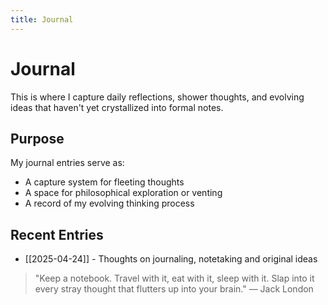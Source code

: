 ```yaml
---
title: Journal
---
```

# Journal

This is where I capture daily reflections, shower thoughts, and evolving ideas that haven't yet crystallized into formal notes.

## Purpose

My journal entries serve as:

- A capture system for fleeting thoughts
- A space for philosophical exploration or venting
- A record of my evolving thinking process

## Recent Entries

- [[2025-04-24]] - Thoughts on journaling, notetaking and original ideas

> "Keep a notebook. Travel with it, eat with it, sleep with it. Slap into it every stray thought that flutters up into your brain." — Jack London